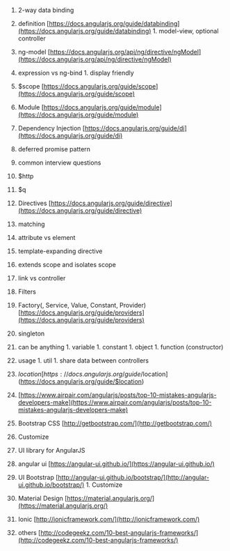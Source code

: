 
1. 2-way data binding
  1. definition [https://docs.angularjs.org/guide/databinding](https://docs.angularjs.org/guide/databinding)
    1. model-view, optional controller
  1. ng-model [https://docs.angularjs.org/api/ng/directive/ngModel](https://docs.angularjs.org/api/ng/directive/ngModel)
  1. expression vs ng-bind
    1. display friendly
  1. $scope [https://docs.angularjs.org/guide/scope](https://docs.angularjs.org/guide/scope)
1. Module [https://docs.angularjs.org/guide/module](https://docs.angularjs.org/guide/module)
1. Dependency Injection [https://docs.angularjs.org/guide/di](https://docs.angularjs.org/guide/di)
1. deferred promise pattern
  1. common interview questions
  1. $http
  1. $q
1. Directives [https://docs.angularjs.org/guide/directive](https://docs.angularjs.org/guide/directive)
  1. matching
  2. attribute vs element
  3. template-expanding directive
  4. extends scope and isolates scope
  5. link vs controller
1. Filters
1. Factory(, Service, Value, Constant, Provider) [https://docs.angularjs.org/guide/providers](https://docs.angularjs.org/guide/providers)
  1. singleton
  1. can be anything
    1. variable
    1. constant
    1. object
    1. function (constructor)
  1. usage
    1. util
    1. share data between controllers
1. $location [https://docs.angularjs.org/guide/$location](https://docs.angularjs.org/guide/$location)
1. [https://www.airpair.com/angularjs/posts/top-10-mistakes-angularjs-developers-make](https://www.airpair.com/angularjs/posts/top-10-mistakes-angularjs-developers-make)

1. Bootstrap CSS [http://getbootstrap.com/](http://getbootstrap.com/)
  1. Customize
1. UI library for AngularJS
  1. angular ui [https://angular-ui.github.io/](https://angular-ui.github.io/)
  1. UI Bootstrap [http://angular-ui.github.io/bootstrap/](http://angular-ui.github.io/bootstrap/)
    1. Customize
  1. Material Design [https://material.angularjs.org/](https://material.angularjs.org/)
  1. Ionic [http://ionicframework.com/](http://ionicframework.com/)
  1. others [http://codegeekz.com/10-best-angularjs-frameworks/](http://codegeekz.com/10-best-angularjs-frameworks/)
